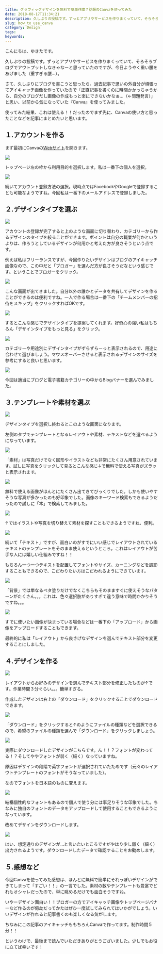 ```yaml
---
title: グラフィックデザインを無料で簡単作成？話題のCanvaを使ってみた
date: 2018-08-17T11:34:21
description: 久しぶりの投稿です。ずっとアプリやサービスを作りまくっていて、そろそろブログでアウトプットしなきゃなー
slug: how_to_use_canva
category: Design
tags: 
keywords: 
---
```


こんにちは、ゆきたです。

久しぶりの投稿です。ずっとアプリやサービスを作りまくっていて、そろそろブログでアウトプットしなきゃなーと思っていたのですが、今日ようやく重い腰をあげました（重すぎる腰…）。

さて、久しぶりにブログを書こうと思ったら、過去記事で思いの外自分が頑張ってアイキャッチ画像を作っていたので「正直記事を書くのに時間かかっちゃうから、自分のブログだし画像の作成もっと楽にできないかなぁ…（←問題発言）」と思い、以前から気になっていた『Canva』を使ってみました。

使ってみた結果、これは使える！！だったのでまず先に、Canvaの使い方と思ったことなどを記事にまとめたいと思います。

## １.アカウントを作る

まず最初にCanvaの[Webサイト](https://www.canva.com/)を開きます。

![](https://creatase.info/wp-content/uploads/2018/08/スクリーンショット-2018-08-17-9.18.53.png)

トップページ左の枠から利用目的を選択します。私は一番下の個人を選択。

![](https://creatase.info/wp-content/uploads/2018/08/スクリーンショット-2018-08-17-9.19.09.png)

続いてアカウント登録方法の選択。現時点ではFacebookやGoogleで登録することも可能なようですね。今回私は一番下のメールアドレスで登録しました。

## ２.デザインタイプを選ぶ

![](https://creatase.info/wp-content/uploads/2018/08/スクリーンショット-2018-08-17-9.20.04.png)

アカウントの登録が完了すると上のような画面に切り替わり、カテゴリーから作るデザインのタイプを絞ることができます。ポイントは自分の職業が何かというよりは、作ろうとしているデザインが何用かと考えた方が良さそうという点です。

例えば私はフリーランスですが、今回作りたいデザインはブログのアイキャッチ画像なので、この中だと「ブロガー」を選んだ方が良さそうだなという感じです。ということでブロガーをクリック。

![](https://creatase.info/wp-content/uploads/2018/08/スクリーンショット-2018-08-17-9.20.34.png)

こんな画面が出てきました。自分以外の誰かとデータを共有してデザインを作ることができるのは便利ですね。一人で作る場合は一番下の「チームメンバーの招待をスキップ」をクリックすればOKです。

![](https://creatase.info/wp-content/uploads/2018/08/スクリーンショット-2018-08-17-9.20.49.png)

するとこんな感じでデザインタイプを提案してくれます。好奇心の強い私はもちろん「デザインタイプをもっと見る」をクリック。

![](https://creatase.info/wp-content/uploads/2018/08/スクリーンショット-2018-08-17-9.23.12.png)

カテゴリーや用途別にデザインタイプがずらずらーっと表示されるので、用途に合わせて選びましょう。マウスオーバーさせると表示されるデザインのサイズを参考にすると良いと思います。

![](https://creatase.info/wp-content/uploads/2018/08/スクリーンショット-2018-08-17-9.23.55.png)

今回は適当にブログと電子書籍カテゴリーの中からBlogバナーを選んでみました。

## ３.テンプレートや素材を選ぶ

![](https://creatase.info/wp-content/uploads/2018/08/スクリーンショット-2018-08-17-9.24.16.png)

デザインタイプを選択し終わるとこのような画面になります。

左側のタブでテンプレートとなるレイアウトや素材、テキストなどを選べるようになっています。

![](https://creatase.info/wp-content/uploads/2018/08/スクリーンショット-2018-08-17-9.29.08.png)

「素材」は写真だけでなく図形やイラストなども非常にたくさん用意されています。試しに写真をクリックして見るとこんな感じ↓で無料で使える写真がズラッと表示されます。

![](https://creatase.info/wp-content/uploads/2018/08/スクリーンショット-2018-08-17-9.26.15.png)

無料で使える画像がほんとにたくさん出てきてびっくりでした。しかも使いやすそうな写真が多かったのも好印象でした。画像のキーワード検索もできるようだったので試しに「本」で検索してみました。

![](https://creatase.info/wp-content/uploads/2018/08/スクリーンショット-2018-08-17-9.29.43.png)

↑ではイラストや写真を切り替えて素材を探すこともできるようですね、便利。

![](https://creatase.info/wp-content/uploads/2018/08/スクリーンショット-2018-08-17-9.26.33.png)

続いて「テキスト」ですが、面白いのがすでにいい感じでレイアウトされているテキストのテンプレートをそのまま使えるというところ。これはレイアウトが苦手な人には嬉しい仕組みですね！！

もちろん一つ一つテキストを配置してフォントやサイズ、カーニングなどを調節することもできるので、こだわりたい方はこだわれるようにできています。

![](https://creatase.info/wp-content/uploads/2018/08/スクリーンショット-2018-08-17-9.26.45.png)

「背景」では単なるベタ塗りだけでなくこちらもそのまますぐに使えそうなパターンがたくさん。。。これは、色々選択肢がありすぎて違う意味で時間かかりそうですね。。。

![](https://creatase.info/wp-content/uploads/2018/08/スクリーンショット-2018-08-17-9.26.57.png)

すでに使いたい画像が決まっている場合などは一番下の「アップロード」から画像をアップロードすることもできます。

最終的に私は「レイアウト」から良さげなデザインを選んでテキスト部分を変更することにしました。

## ４.デザインを作る

![](https://creatase.info/wp-content/uploads/2018/08/スクリーンショット-2018-08-17-9.52.57.png)

レイアウトからお好みのデザインを選んでテキスト部分を修正したものが↑です。作業時間３分ぐらい。。。簡単すぎる。

作成したデザインは右上の「ダウンロード」をクリックすることでダウンロードできます。

![](https://creatase.info/wp-content/uploads/2018/08/スクリーンショット-2018-08-17-9.41.21.png)

「ダウンロード」をクリックすると↑のようにファイルの種類などを選択できるので、希望のファイルの種類を選んで「ダウンロード」をクリックしましょう。

![](https://creatase.info/wp-content/uploads/2018/08/スクリーンショット-2018-08-17-9.52.40.png)

実際にダウンロードしたデザインがこちらです。ん！！？フォントが変わってる！？そしてややフォントが弱く（細く）なっていますね。

原因はデザインの段階で英字フォントが選択されていたためです（元々のレイアウトテンプレートのフォントがそうなっていました）。

なのでフォントを日本語のものに変えます。

![](https://creatase.info/wp-content/uploads/2018/08/スクリーンショット-2018-08-17-9.51.59.png)

結構個性的なフォントもあるので個人で使う分には事足りそうな印象でした。ちなみに独自のフォントのデータをアップロードして使用することもできるようになっています。

改めてデザインをダウンロードします。

![](https://creatase.info/wp-content/uploads/2018/08/スクリーンショット-2018-08-17-9.53.29.png)

はい、想定通りのデザインが…と言いたいところですがやはり少し弱く（細く）出力されるようです。ダウンロードしたデータで確認することをお勧めします。

## ５.感想など

今回Canvaを使ってみた感想は、ほんとに無料で簡単にそれっぽいデザインができてしまって「すごい！！」の一言でした。素材の数やテンプレートも豊富でどれもオシャレだったので、単に眺めるだけでも面白そうですね。

いやーデザイン面白い！！ブロガーの方でアイキャッチ画像やトップページバナーなど作るのが億劫だってかたはぜひ一度試してみられてはいかがでしょう。いいデザインが作れると記事書くのも楽しくなる気がします。

ちなみにこの記事のアイキャッチももちろんCanvaで作ってます。制作時間５分！！

というわけで、最後まで読んでいただきありがとうございました。少しでもお役に立てば幸いです！

